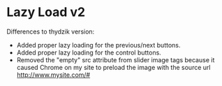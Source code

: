 # Lazy Load v2


Differences to thydzik version:

- Added proper lazy loading for the previous/next buttons.
- Added proper lazy loading for the control buttons.
- Removed the "empty" src attribute from slider image tags because it caused Chrome on my site to preload the image with the source url http://www.mysite.com/#